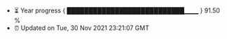 - ⏳ Year progress { ███████████████████████████▁▁▁ } 91.50 %
- ⏰ Updated on Tue, 30 Nov 2021 23:21:07 GMT

